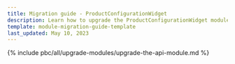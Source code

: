 ```yaml
---
title: Migration guide - ProductConfigurationWidget
description: Learn how to upgrade the ProductConfigurationWidget module to a newer version.
template: module-migration-guide-template
last_updated: May 10, 2023
---
```


{% include pbc/all/upgrade-modules/upgrade-the-api-module.md %} <!-- To edit, see /_includes/pbc/all/upgrade-modules/upgrade-the-api-module.md -->
